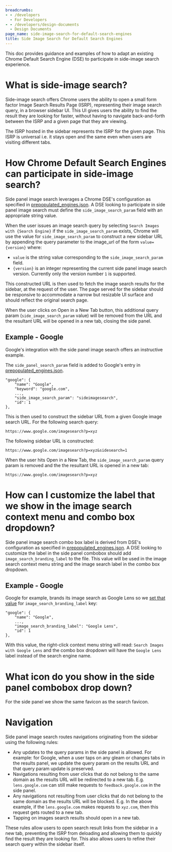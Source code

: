 ```yaml
---
breadcrumbs:
- - /developers
  - For Developers
- - /developers/design-documents
  - Design Documents
page_name: side-image-search-for-default-search-engines
title: Side Image Search for Default Search Engines
---
```


This doc provides guidance and examples of how to adapt an existing Chrome Default Search Engine (DSE) to participate in side-image search experience.

# What is side-image search?

Side-image search offers Chrome users the ability to open a small form factor Image Search Results Page (ISRP), representing their image search query, in a browser sidebar UI. This UI gives users the ability to find the result they are looking for faster, without having to navigate back-and-forth between the ISRP and a given page that they are viewing.

The ISRP hosted in the sidebar represents the ISRP for the given page. This ISRP is universal i.e. it stays open and the same even when users are visiting different tabs.

# How Chrome Default Search Engines can participate in side-image search?

Side panel image search leverages a Chrome DSE's configuration as specified in [prepopulated_engines.json](https://source.chromium.org/chromium/chromium/src/+/main:components/search_engines/prepopulated_engines.json). A DSE looking to participate in side panel image search must define the `side_image_search_param` field with an appropriate string value.

When the user issues an image search query by selecting `Search Images with {Search Engine}`  if the `side_image_search_param` exists, Chrome will use the value for `side_image_search_param` to construct a new sidebar URL by appending the query parameter to the image_url of the form `value={version}` where:
* `value` is the string value corresponding to the `side_image_search_param` field.
* `{version}` is an integer representing the current side panel image search version. Currently only the version number `1` is supported.

This constructed URL is then used to fetch the image search results for the sidebar, at the request of the user. The page served for the sidebar should be responsive to accommodate a narrow but resizable UI surface and should reflect the original search page.

When the user clicks on Open in a New Tab button, this additional query param (`side_image_search_param` value) will be removed from the URL and the resultant URL will be opened in a new tab, closing the side panel.

## Example - Google

Google's integration with the side panel image search offers an instructive example.

The `side_panel_search_param` field is added to Google's entry in [prepopulated_engines.json](https://source.chromium.org/chromium/chromium/src/+/main:components/search_engines/prepopulated_engines.json;l=125).

    "google": {
        "name": "Google",
        "keyword": "google.com",
        ...,
        "side_image_search_param": "sideimagesearch",
        "id": 1
    },

This is then used to construct the sidebar URL from a given Google image search URL. For the following search query:

    https://www.google.com/imagesearch?p=xyz

The following sidebar URL is constructed:

    https://www.google.com/imagesearch?p=xyz&sidesearch=1

When the user hits Open in a New Tab, the `side_image_search_param` query param is removed and the the resultant URL is opened in a new tab:

    https://www.google.com/imagesearch?p=xyz

# How can I customize the label that we show in the image search context menu and combo box dropdown?

Side panel image search combo box label is derived from DSE's configuration as specified in [prepopulated_engines.json](https://source.chromium.org/chromium/chromium/src/+/main:components/search_engines/prepopulated_engines.json). A DSE looking to customize the label in the side panel combobox should add `image_search_branding_label` to the file. This value will be used in the image search context menu string and the image search label in the combo box dropdown.

## Example - Google

Google for example, brands its image search as Google Lens so we [set that value](https://source.chromium.org/chromium/chromium/src/+/main:components/search_engines/prepopulated_engines.json;l=126) for `image_search_branding_label` key:

    "google": {
        "name": "Google",
        ...,
        "image_search_branding_label": "Google Lens",
        "id": 1
    },

With this value, the right-click context menu string will read: `Search Images with Google Lens` and the combo box dropdown will have the `Google Lens` label instead of the search engine name.

# What icon do you show in the side panel combobox drop down?

For the side panel we show the same favicon as the search favicon.

# Navigation

Side panel image search routes navigations originating from the sidebar using the following rules:

* Any updates to the query params in the side panel is allowed. For example: for Google, when a user taps on any gleam or changes tabs in the results panel, we update the query param on the results URL and that query param update is preserved.
* Navigations resulting from user clicks that do not belong to the same domain as the results URL will be redirected to a new tab. E.g. `lens.google.com` can still make requests to `feedback.google.com` in the side panel.
* Any navigations not resulting from user clicks that do not belong to the same domain as the results URL will be blocked. E.g. In the above example, if the `lens.google.com` makes requests to `xyz.com`, then this request gets routed to a new tab.
* Tapping on images search results should open in a new tab.

These rules allow users to open search result links from the sidebar in a new tab, preventing the ISRP from deloading and allowing them to quickly find the result they are looking for. This also allows users to refine their search query within the sidebar itself.